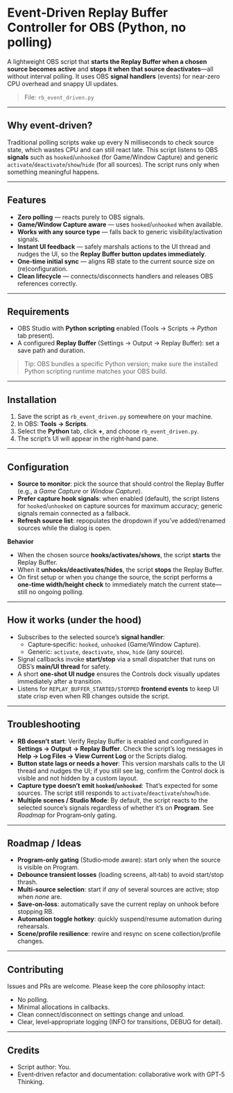 # Event‑Driven Replay Buffer Controller for OBS (Python, no polling)

A lightweight OBS script that **starts the Replay Buffer when a chosen source becomes active** and **stops it when that source deactivates**—all without interval polling. It uses OBS **signal handlers** (events) for near‑zero CPU overhead and snappy UI updates.

> File: `rb_event_driven.py`

---

## Why event‑driven?
Traditional polling scripts wake up every N milliseconds to check source state, which wastes CPU and can still react late. This script listens to OBS **signals** such as `hooked`/`unhooked` (for Game/Window Capture) and generic `activate`/`deactivate`/`show`/`hide` (for all sources). The script runs only when something meaningful happens.

---

## Features
- **Zero polling** — reacts purely to OBS signals.
- **Game/Window Capture aware** — uses `hooked`/`unhooked` when available.
- **Works with any source type** — falls back to generic visibility/activation signals.
- **Instant UI feedback** — safely marshals actions to the UI thread and nudges the UI, so the **Replay Buffer button updates immediately**.
- **One‑time initial sync** — aligns RB state to the current source size on (re)configuration.
- **Clean lifecycle** — connects/disconnects handlers and releases OBS references correctly.

---

## Requirements
- OBS Studio with **Python scripting** enabled (Tools → Scripts → *Python* tab present).
- A configured **Replay Buffer** (Settings → Output → Replay Buffer): set a save path and duration.

> Tip: OBS bundles a specific Python version; make sure the installed Python scripting runtime matches your OBS build.

---

## Installation
1. Save the script as `rb_event_driven.py` somewhere on your machine.
2. In OBS: **Tools → Scripts**.
3. Select the **Python** tab, click **+**, and choose `rb_event_driven.py`.
4. The script’s UI will appear in the right‑hand pane.

---

## Configuration
- **Source to monitor**: pick the source that should control the Replay Buffer (e.g., a *Game Capture* or *Window Capture*).
- **Prefer capture hook signals**: when enabled (default), the script listens for `hooked`/`unhooked` on capture sources for maximum accuracy; generic signals remain connected as a fallback.
- **Refresh source list**: repopulates the dropdown if you’ve added/renamed sources while the dialog is open.

**Behavior**
- When the chosen source **hooks/activates/shows**, the script **starts** the Replay Buffer.
- When it **unhooks/deactivates/hides**, the script **stops** the Replay Buffer.
- On first setup or when you change the source, the script performs a **one‑time width/height check** to immediately match the current state—still no ongoing polling.

---

## How it works (under the hood)
- Subscribes to the selected source’s **signal handler**:
  - Capture‑specific: `hooked`, `unhooked` (Game/Window Capture).
  - Generic: `activate`, `deactivate`, `show`, `hide` (any source).
- Signal callbacks invoke **start/stop** via a small dispatcher that runs on OBS’s **main/UI thread** for safety.
- A short **one‑shot UI nudge** ensures the Controls dock visually updates immediately after a transition.
- Listens for `REPLAY_BUFFER_STARTED/STOPPED` **frontend events** to keep UI state crisp even when RB changes outside the script.

---

## Troubleshooting
- **RB doesn’t start**: Verify Replay Buffer is enabled and configured in **Settings → Output → Replay Buffer**. Check the script’s log messages in **Help → Log Files → View Current Log** or the Scripts dialog.
- **Button state lags or needs a hover**: This version marshals calls to the UI thread and nudges the UI; if you still see lag, confirm the Control dock is visible and not hidden by a custom layout.
- **Capture type doesn’t emit `hooked`/`unhooked`**: That’s expected for some sources. The script still responds to `activate`/`deactivate`/`show`/`hide`.
- **Multiple scenes / Studio Mode**: By default, the script reacts to the selected source’s signals regardless of whether it’s on **Program**. See *Roadmap* for Program‑only gating.

---

## Roadmap / Ideas
- **Program‑only gating** (Studio‑mode aware): start only when the source is visible on Program.
- **Debounce transient losses** (loading screens, alt‑tab) to avoid start/stop thrash.
- **Multi‑source selection**: start if *any* of several sources are active; stop when *none* are.
- **Save‑on‑loss**: automatically save the current replay on unhook before stopping RB.
- **Automation toggle hotkey**: quickly suspend/resume automation during rehearsals.
- **Scene/profile resilience**: rewire and resync on scene collection/profile changes.

---

## Contributing
Issues and PRs are welcome. Please keep the core philosophy intact:
- No polling.
- Minimal allocations in callbacks.
- Clean connect/disconnect on settings change and unload.
- Clear, level‑appropriate logging (INFO for transitions, DEBUG for detail).

---

## Credits
- Script author: You.
- Event‑driven refactor and documentation: collaborative work with GPT‑5 Thinking.

